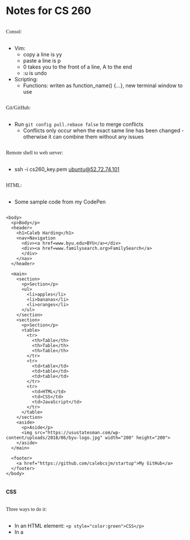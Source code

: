 # Notes for CS 260

Consol:
- Vim:
  - copy a line is yy
  - paste a line is p
  - 0 takes you to the front of a line, A to the end
  - :u is undo
- Scripting:
  - Functions: writen as function_name() {...}, new terminal window to use

Git/GitHub:
- Run `git config pull.rebase false` to merge conflicts
   - Conflicts only occur when the exact same line has been changed - otherwise it can combine them without any issues

Remote shell to web server:
- ssh -i cs260_key.pem ubuntu@52.72.74.101

HTML:
- Some sample code from my CodePen
```
<body>
  <p>Body</p>
  <header>
    <h1>Caleb Harding</h1>
    <nav>Navigation
      <div><a href=www.byu.edu>BYU</a></div>
      <div><a href=www.familysearch.org>FamilySearch</a>
      </div>
    </nav>
  </header>

  <main>
    <section>
      <p>Section</p>
      <ul>
        <li>apples</li>
        <li>bananas</li>
        <li>oranges</li>
      </ul>
    </section>
    <section>
      <p>Section</p>
      <table>
        <tr>
          <th>Table</th>
          <th>Table</th>
          <th>Table</th>
        </tr>
        <tr>
          <td>table</td>
          <td>table</td>
          <td>table</td>
        </tr>
        <tr>
          <td>HTML</td>
          <td>CSS</td>
          <td>JavaScript</td>
        </tr>
      </table>
    </section>
    <aside>
      <p>Aside</p>
      <img src="https://usustatesman.com/wp-content/uploads/2018/06/byu-logo.jpg" width="200" height="200">
    </aside>
  </main>

  <footer>
    <a href="https://github.com/calebcsjm/startup">My GitHub</a>
  </footer>
</body>
```

#### CSS

Three ways to do it: 
- In an HTML element: `<p style="color:green">CSS</p>`
- In a <style> element in the HTML head
```
  <head>
  <style>
    p {
      color: green;
    }
  </style>
</head>
```
- A link to a CSS sheet in the header `<link rel="stylesheet" href="styles.css" />` **preferred

Some CSS notes:
- descendant combinator - do a list of things in the declaration `section h2{}` only applies to h2 elements that are in a section element
- what is the difference between id and class?
  - class can be a bunch of elements, id there is only one thing
  - class gets defined with `.classname`, id with `#idname`
- Attribute selector - select elements of a type with some attribute `p[class='summary'] {}`
- Fonts: Two ways to import
Way 1
```
@font-face {
  font-family: 'Quicksand';
  src: url('https://cs260.click/fonts/quicksand.woff2');
}

p {
  font-family: Quicksand;
}
```
Way 2
```
@import url('https://fonts.googleapis.com/css2?family=Rubik Microbe&display=swap');

p {
  font-family: 'Rubik Microbe';
}
```
Responsive Design: 
- elements can be `display: ` none, block, inline, flex, or grid, which changes what they do on the page.
- for phone compatibility, include this at the top of the page: `<meta name="viewport" content="width=device-width,initial-scale=1" />`
- Example CSS for the flex assignment:
```
* {
  font-family: sans-serif;
  box-sizing: border-box;
}

html {
  height: 100%;
}

body {
  margin: 0;
  display: flex;
  flex-direction: column;
  height: 100%;
}

header {
  flex: 0 50px;
  font-size: 20px;
  background: hsl(223, 57%, 38%);
  color: white;

  display: flex;
  flex-direction: row;
  justify-content: start;
  align-items: center;
}

main {
  flex: 1;
  font-size: 30px;

  display: flex;
  flex-direction: column;
  align-items: center;
  justify-content: center;
}

div {
  padding: 0 0.5em;
}

footer {
  flex: 0 50px;
  background: hsl(180, 30%, 15%);
  color: white;

  display: flex;
  flex-direction: row;
  justify-content: center;
  align-items: center;
}
```
Midterm Prep: 
1. In the following code, what does the link element do?
   - Link element tells it where a css file is `<link rel="stylesheet" href="main.css" />`
   - The <link> tag defines the relationship between the current document and an external resource.
   - Also used to define language of text in linked document, what the relationship is, etc. 
2. In the following code,  what does a div tag do?
   - Defintes a division or a section in HTML doc
3. In the following code, what is the difference between the #title and .grid selector?
   - This is likely CSS code, #title defines the attributes for a item of a specific id, where .grid defines the attribues for all the grid type objects
   - Can select HTML element by its tag, CSS class, id, or DOM position
   - `p {}` does all paragraph elements
   - `#para1 {}` does the element with `id="para1"` (id can't start with num)
   - `.center {}` does all the elements with `class="center"`
   - `p.center {}` does p elements that are class center
   - `*` does all elements
   - Can also do `h1, h2, p {}` to define together
   - or do extended ones like `h1:nth-child(2)`
   - descendant combinator is a space deliited list of values where each item in the list is a descendant of the previous item - can also do stuff like `section h2 {color: red}`
   - siblings is ~ `hs ~ p {}`
   - attribute selector `p[class="summary"]`, can be used for any defined attribute, including things like href
5. In the following code, what is the difference between padding and margin?
   - Margin is distance that external elements have to be from the border, where padding is distance that internal elements have to be from the border for that item
7. Given this HTML and this CSS how will the images be displayed using flex?
   - Block display is just a block basically accross that portion of the screen
   - Inline is, well, inline
   - Grid and Flexbox. These are both CSS display modes that automatically respond to screen sizes to position and resize their child elements.
   - Flex is flexible, and can be defined with `display: flex;` and then direction as `flex-direction: row;` or `flex-direction: column;`
   - You can define `flex: __;` for each element in the flex as a number, percentage, etc. to determine how much of the flex space it should take up
   - Grid is self-explanatory
8. What does the following padding CSS do?
   - Padding usually looks like: `padding: v1 ... v4`. If only one value, it does all sides. 2 does top/bottom and left/right. 3 does top, left/right, bottom. 4 does top, right, bottom, left
   - can be defined in length, percentage of the width of the containing element, or inherit from the parent
   - if you define width and padding, it will make the width bigger by adding the padding to it on both sides. Stop this by using the CSS setting `box-sizing: border-box;`
   - Units are usually em (1 em = the size of the font), px (varies, defined to be small but visible) rem (root em of the doc), %, vw and vh (1/100th of the windows width and height), etc. 
7. What does the following code using arrow syntax function declaration do?
   - some basic arrow function notation
```
const a = [1, 2, 3, 4];

// standard function syntax
a.sort(function (v1, v2) {
  return v1 - v2;
});

// arrow function syntax
a.sort((v1, v2) => v1 - v2);
```
   - Can't be used for constructors or iterator generators
   - `() => 3` -> `()` contains the parameters (none in this instance), and then the arrow points to what it does. That can be curly braces with a operations and a return statement, or just a constant return like the function above has.
   - Inherit `this` pointer from the scope where it is created, not called.
8. _What does the following code using map with an array output?_
9. What does the following code output using getElementByID and addEventListener?
   - `const setHabitButton = document.getElementById("setHabitButton");` gets an element
   - Then the add event listener could attach an event listener to that element so that something happens when it is called
10. What does the following line of Javascript do using a # selector?
    - The # selector is used in Javascript when referencing something by its id: `const habitNameEl = document.querySelector('#habit-name');`
    - often used with a document querySelector as above, which returns the first element that matches the specified selector
    - selectors can be complex: `const el = document.querySelector("div.user-panel.main input[name='login']");`
11. Which of the following are true? (mark all that are true about the DOM)
    - The Document Object Model (DOM) is an object representation of the HTML elements that the browser uses to render the display. The browser also exposes the DOM to external code so that you can write programs that dynamically manipulate the HTML.
     - The browser provides access to the DOM through a global variable name document that points to the root element of the DOM. If you open the browser's debugger console window and type the variable name document you will see the DOM for the document the browser is currently rendering.
     - Everything in HTML has a node in the DOM, which forms a big tree
     - Add stuff to the DOM
```
function insertChild(parentSelector, text) {
  const newChild = document.createElement('div');
  newChild.textContent = text;

  const parentElement = document.querySelector(parentSelector);
  parentElement.appendChild(newChild);
}

insertChild('#courses', 'new course');
```
  - You can change all the text in the element by setting el.textContent = "___", or inject straight HTML
```
const el = document.querySelector('div');
el.innerHTML = '<div class="injected"><b>Hello</b>!</div>';
```
   - Can also use it to add event listeners, as discussed above
12. By default, the HTML span element has a default CSS display property value of:
    - inline
    - _**should I google others?**_
13. How would you use CSS to change all the div elements to have a background color of red?
    - `div {background-color: red;}`
14. How would you display an image with a hyperlink in HTML?
    - `<img alt="mountain landscape" src="https://images.pexels.com/photos/164170/pexels-photo-164170.jpeg" />`
15. In the CSS box model, what is the ordering of the box layers starting at the inside and working out?
    - CSS box model is essentially a box that wraps around every HTML element. It consists of: content, padding, borders and margins.
16. Given the following HTML, what CSS would you use to set the text "troubl" to green and leave the "double" text unaffected?
    - use a selector (see #3 above) to differentiate between the two 
17. What will the following code output when executed using a for loop and console.log?
    - NA, need to see the code
18. How would you use JavaScript to select an element with the id of “byu” and change the text color of that element to green?
    - `const el = document.selectElementByID("byu"); el.style.color = "green";`
19. What is the opening HTML tag for a paragraph, ordered list, unordered list, second level heading, first level heading, third level heading?
    - p, ol (numbers them, sub-element li), ul (bullets instead of numbering sub-element also li), h2, h1, h3
20. How do you declare the document type to be html?
    - top of the document, add `<!DOCTYPE html>`
21. What is valid javascript syntax for if, else, for, while, switch statements?
    - Note: `let` sets var but you can change value, `const` will throw error if you try to change it
    - `===` is the equality operator for strings
    - if is like C++ - if () {} else if () {} else {}
    - for (let i = 0; i < 2; i++) {}
    - for in: iterates over an object's property names `for(const name in obj) {}` (the key if its a dictionary, the index if it is an array)
    - for of: iterates over an iterables propery values `for (const val of arr) {}`
    - do {} while ();
    - while () {};
    - switch(a value) { case x: stuff; break; case y: stuff; break; default: stuff }
    - all of them can use a break or continue statement
22. What is the correct syntax for creating a javascript object?
    - 
23. Is is possible to add new properties to javascript objects?
24. If you want to include JavaScript on an HTML page, which tag do you use?
25. Given the following HTML, what JavaScript could you use to set the text "animal" to "crow" and leave the "fish" text unaffected?
26. Which of the following correctly describes JSON?
27. What does the console command chmod, pwd, cd, ls, vim, nano, mkdir, mv, rm, man, ssh, ps, wget, sudo  do?
28. Which of the following console command creates a remote shell session?
29. Which of the following is true when the -la parameter is specified for the ls console command?
30. Which of the following is true for the domain name banana.fruit.bozo.click, which is the top level domain, which is a subdomain, which is a root domain?
31. Is a web certificate is necessary to use HTTPS.
32. Can a DNS A record can point to an IP address or another A record.
33. Port 443, 80, 22 is reserved for which protocol?
34. What will the following code using Promises output when executed?















